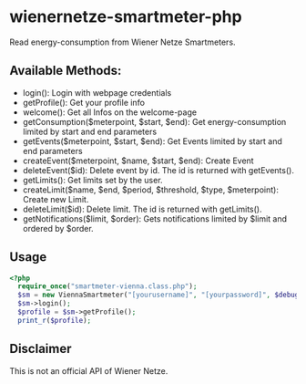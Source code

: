 # wienernetze-smartmeter-php
Read energy-consumption from Wiener Netze Smartmeters.

## Available Methods: 

- login(): Login with webpage credentials
- getProfile(): Get your profile info
- welcome(): Get all Infos on the welcome-page
- getConsumption($meterpoint, $start, $end): Get energy-consumption limited by start and end parameters
- getEvents($meterpoint, $start, $end): Get Events limited by start and end parameters
- createEvent($meterpoint, $name, $start, $end): Create Event
- deleteEvent($id): Delete event by id. The id is returned with getEvents().
- getLimits(): Get limits set by the user.
- createLimit($name, $end, $period, $threshold, $type, $meterpoint): Create new Limit.
- deleteLimit($id): Delete limit. The id is returned with getLimits().
- getNotifications($limit, $order): Gets notifications limited by $limit and ordered by $order.

## Usage
```php
<?php 
  require_once("smartmeter-vienna.class.php");
  $sm = new ViennaSmartmeter("[yourusername]", "[yourpassword]", $debug=false);
  $sm->login();
  $profile = $sm->getProfile();
  print_r($profile);
```
## Disclaimer
This is not an official API of Wiener Netze.
